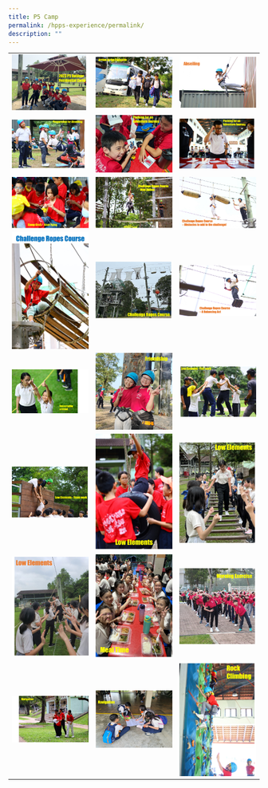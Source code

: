 ```yaml
---
title: P5 Camp
permalink: /hpps-experience/permalink/
description: ""
---
```



|                        |                          |                  |
| -------- | -------- | -------- |
|![](/images/P5Camp/opening.jpg)    | ![](/images/P5Camp/arrival%20at%20campsite.JPG)    | ![](/images/P5Camp/abseiling%201.JPG)     |
![](/images/P5Camp/abseiling%202.jpg) | ![](/images/P5Camp/adventure%20journey.jpg) |![](/images/P5Camp/adventure%20journey%202.jpg)|
![](/images/P5Camp/camp%20craft.jpg) |![](/images/P5Camp/crc%202p5camp.jpg)|![](/images/P5Camp/crc%203p5camp.jpg)
![](/images/P5Camp/crc%204p5camp.jpg)|![](/images/P5Camp/crc%205p5camp.jpg)|![](/images/P5Camp/crc1p5camp.jpg)
![](/images/P5Camp/encouraging%20a%20friend.jpg)|![](/images/P5Camp/friendship.jpg)|![](/images/P5Camp/low%20elements%201.jpg)
![](/images/P5Camp/low%20elements%202.jpg)|![](/images/P5Camp/low%20elements%203.jpg)|![](/images/P5Camp/low%20elements%204.jpg)
![](/images/P5Camp/low%20elements%205.jpg)|![](/images/P5Camp/meal%20time.jpg)|![](/images/P5Camp/morning%20exercise.jpg)
![](/images/P5Camp/navigation.jpg)|![](/images/P5Camp/navigation%202.jpg)|![](/images/P5Camp/rock%20climbing%201.jpg)